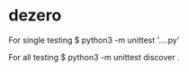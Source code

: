 # dezero

For single testing
$ python3 -m unittest '....py'

For all testing
$ python3 -m unittest discover .